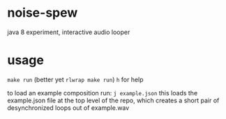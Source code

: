 noise-spew
==========

java 8 experiment, interactive audio looper

usage
=====

`make run` (better yet `rlwrap make run`)
`h` for help

to load an example composition run:
`j example.json`
this loads the example.json file at the top level of the repo, which creates a short pair of desynchronized loops out of example.wav
